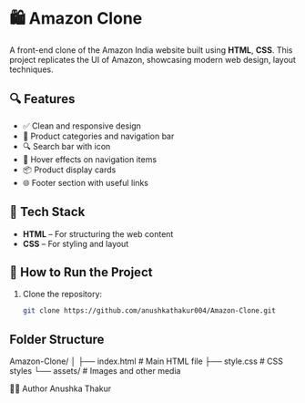 # 🛍️ Amazon Clone

A front-end clone of the Amazon India website built using **HTML**, **CSS**. This project replicates the  UI of Amazon, showcasing modern web design, layout techniques.

## 🔍 Features

- ✅ Clean and responsive design
- 🛒 Product categories and navigation bar
- 🔍 Search bar with icon
- 🎯 Hover effects on navigation items
- 📦 Product display cards
- 🌐 Footer section with useful links


## 🧰 Tech Stack

- **HTML** – For structuring the web content  
- **CSS** – For styling and layout  

## 🚀 How to Run the Project

1. Clone the repository:
   ```bash
   git clone https://github.com/anushkathakur004/Amazon-Clone.git

## Folder Structure
   Amazon-Clone/
│
├── index.html        # Main HTML file
├── style.css         # CSS styles
└── assets/           # Images and other media

🙋‍♀️ Author
Anushka Thakur
